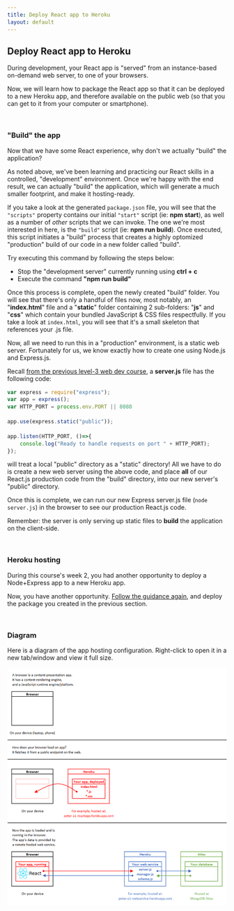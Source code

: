 ```yaml
---
title: Deploy React app to Heroku
layout: default
---
```


## Deploy React app to Heroku

During development, your React app is "served" from an instance-based on-demand web server, to one of your browsers. 

Now, we will learn how to package the React app so that it can be deployed to a new Heroku app, and therefore available on the public web (so that you can get to it from your computer or smartphone).

<br>

### "Build" the app

Now that we have some React experience, why don't we actually "build" the application? 

As noted above, we've been learning and practicing our React skills in a controlled, "development" environment.  Once we're happy with the end result, we can actually "build" the application, which will generate a much smaller footprint, and make it hosting-ready.

If you take a look at the generated `package.json` file, you will see that the `"scripts"` property contains our initial `"start"` script (ie: **npm start**), as well as a number of *other* scripts that we can invoke.  The one we're most interested in here, is the `"build"` script (ie: **npm run build**).  Once executed, this script initiates a "build" process that creates a highly optomized "production" build of our code in a new folder called "build".

Try executing this command by following the steps below:

* Stop the "development server" currently running using **ctrl + c**
* Execute the command **"npm run build"**

Once this process is complete, open the newly created "build" folder.  You will see that there's only a handful of files now, most notably, an "**index.html**" file and a "**static**" folder containing 2 sub-folders: "**js**" and "**css**" which contain your bundled JavaScript &amp; CSS files respectfully. If you take a look at `index.html`, you will see that it's a small skeleton that references your .js file.

Now, all we need to run this in a "production" environment, is a static web server.  Fortunately for us, we know exactly how to create one using Node.js and Express.js.

Recall [from the previous level-3 web dev course](http://zenit.senecac.on.ca/~patrick.crawford/index.php/web322/course-notes/week4-class1/), a **server.js** file has the following code:

```javascript
var express = require("express");
var app = express();
var HTTP_PORT = process.env.PORT || 8080

app.use(express.static("public"));

app.listen(HTTP_PORT, ()=>{
    console.log("Ready to handle requests on port " + HTTP_PORT);
});
```

will treat a local "public" directory as a "static" directory!  All we have to do is create a new web server using the above code, and place **all** of our React.js production code from the "build" directory, into our new server's "public" directory. 

Once this is complete, we can run our new Express server.js file (`node server.js`) in the browser to see our production React.js code.

Remember: the server is only serving up static files to **build** the application on the client-side.

<br>

### Heroku hosting

During this course's week 2, you had another opportunity to deploy a Node+Express app to a new Heroku app.

Now, you have another opportunity. [Follow the guidance again](http://zenit.senecac.on.ca/~patrick.crawford/index.php/web322/course-notes/getting-started-with-heroku/), and deploy the package you created in the previous section. 

<br>

### Diagram 

Here is a diagram of the app hosting configuration. Right-click to open it in a new tab/window and view it full size. 

<img src="/media/app-hosting-react-v1.png" alt="" class="border1" />

<br>
